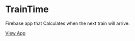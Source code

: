 # TrainTime
Firebase app that Calculates when the next train will arrive.

[View App](https://kimberlycase91.github.io/TrainTime/)
